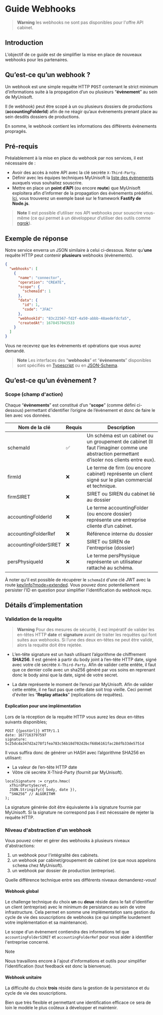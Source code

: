 # Guide Webhooks

> **Warning** les webhooks ne sont pas disponibles pour l'offre API cabinet.

## Introduction
L’objectif de ce guide est de simplifier la mise en place de nouveaux webhooks pour les partenaires.

## Qu’est-ce qu’un webhook ?

Un webhook est une simple requête HTTP <kbd>POST</kbd> contenant le strict minimum d’informations suite à la propagation d’un ou plusieurs “**évènement**” au sein de MyUnisoft. 

Il (le webhook) peut être scopé à un ou plusieurs dossiers de productions (**accountingFolderId**) afin de ne réagir qu’aux évènements prenant place au sein desdits dossiers de productions.

En somme, le webhook contient les informations des différents évènements propragés.

## Pré-requis

Préalablement à la mise en place du  webhook par nos services, il est nécessaire de :

- Avoir des accès à notre API avec la clé secrète `X-Third-Party`.
- Définir avec les équipes techniques MyUnisoft la [liste des évènements](https://github.com/MyUnisoft/events/blob/main/docs/events.md) auxquels vous souhaitez souscrire.
- Mettre en place un **point d’API** (ou encore **route**) que MyUnisoft exploitera afin d’informer de la propagation des évènements prédéfini. [Ici](https://github.com/MyUnisoft/events/tree/main/example/fastify), vous trouverez un exemple basé sur le framework **Fastify de Node.js**.

> **Note** Il est possible d’utiliser nos API webhooks pour souscrire vous-même (ce qui permet à un développeur d’utiliser des outils comme [ngrok](https://ngrok.com/)).

## Exemple de réponse

Notre service enverra un JSON similaire à celui ci-dessous. Noter qu'**une** requête HTTP peut contenir **plusieurs** webhooks (évènements).

```json
{
  "webhooks": [
    {
      "name": "connector",
      "operation": "CREATE",
      "scope": {
        "schemaId": 1
      },
      "data": {
        "id": 1,
        "code": "JFAC"
      },
      "webhookId": "83c22567-fd2f-4a50-abbb-48aedefdcfa5",
      "createdAt": 1678457043533
    }
  ]
}
```

Vous ne recevrez que les évènements et opérations que vous aurez demandé.

> **Note** Les interfaces des “**webhooks**” et “**évènements**” disponibles sont spécifiés en [Typescript](https://github.com/MyUnisoft/events/blob/main/docs/events.md) ou en [JSON-Schema](https://github.com/MyUnisoft/events/tree/main/docs/json-schema/events).

## Qu’est-ce qu’un évènement ?

### Scope (champ d'action)

Chaque “**évènements**” est constitué d’un “**scope**” (comme défini ci-dessous) permettant d’identifier l’origine de l’évènement et donc de faire le lien avec vos données.

| Nom de la clé | Requis | Description |
| --- | --- | --- |
| schemaId | ✅ | Un schéma est un cabinet ou un groupement de cabinet (Il faut l’imaginer comme une abstraction permettant d’isoler nos clients entre eux). |
| firmId | ❌ | Le terme de firm (ou encore cabinet) représente un client signé sur le plan commercial et technique. |
| firmSIRET | ❌ | SIRET ou SIREN du cabinet lié au dossier |
| accountingFolderId | ❌ | Le terme accountingFolder (ou encore dossier) représente une entreprise cliente d’un cabinet. |
| accountingFolderRef | ❌ | Référence interne du dossier |
| accountingFolderSIRET | ❌ | SIRET ou SIREN de l'entreprise (dossier) |
| persPhysiqueId | ❌ | Le terme persPhysique représente un utilisateur rattaché au schéma. |

À noter qu'il est possible de récupérer le `schemaId` d'une clé JWT avec la route [key/info?mode=extended](https://github.com/MyUnisoft/api-partenaires/blob/main/docs/endpoints/endpoints_accessibles.md#r%C3%A9cup%C3%A9ration-des-informations-du-token-et-des-routes-accessibles). Vous pouvez donc potentiellement persister l'ID en question pour simplifier l'identification du webhook reçu.

## Détails d’implementation

### Validation de la requête

> **Warning** Pour des mesures de sécurité, il est impératif de valider les en-têtes HTTP **date** et **signature** avant de traiter les requêtes qui font suites aux webhooks. Si l’une des deux en-têtes ne peut être validé, alors la requête doit être rejetée.

- L’en-tête <kdb>signature</kdb> est un hash utilisant l’algorithme de chiffrement **SHA256**. Il est généré à partir du <kdb>body</kdb> joint à l’en-tête HTTP date, signé avec votre clé secrète `X-Third-Party`. Afin de valider cette entête, il faut que ce dernier colle avec un sha256 généré par vos soins en reprenant donc le body ainsi que la date, signé de votre secret.

- La date représente le moment de l’envoi par MyUnisoft. Afin de valider cette entête, il ne faut pas que cette date soit trop vieille. Ceci permet d'éviter les “**Replay attacks**” (replications de requêtes).

#### Explication pour une implémentation

Lors de la réception de la requête HTTP vous aurez les deux en-têtes suivants disponibles;

```
POST {{postUrl}} HTTP/1.1
date: 1677163797597
signature: 5c25dcda347d2a278f1fea783c56b18d702d2bcf68b6161fac28dfb33de5751d
```

Il vous suffira donc de générer un HASH avec l’algorithme SHA256 en utilisant:
- La valeur de l’en-tête HTTP date
- Vôtre clé secrète X-Third-Party (fournit par MyUnisoft).

```
localSignature := crypto.hmac(
  xThirdPartySecret,
  JSON.Stringify({ body, date }), 
  “SHA256” // ALGORITHM
);
```

La signature générée doit être équivalente à la signature fournie par MyUnisoft. Si la signature ne correspond pas il est nécessaire de rejeter la requête HTTP.

### Niveau d'abstraction d'un webhook

Vous pouvez créer et gérer des webhooks à plusieurs niveaux d'abstractions:

1. un webhook pour l'intégralité des cabinets.
2. un webhook par cabinet/groupement de cabinet (ce que nous appelons <kbd>schema</kbd> chez MyUnisoft).
3. un webhook par dossier de production (entreprise).

Quelle différence technique entre ses différents niveaux demanderez-vous!

#### Webhook global

Le challenge technique du choix **un** ou **deux** réside dans le fait d'identifier un client (entreprise) avec le minimum de persistance au sein de votre infrastructure. Cela permet en somme une implémentation sans gestion du cycle de vie des souscriptions de webhooks (ce qui simplifie lourdement votre implémentation et sa maintenance).

Le scope d'un évènement contiendra des informations tel que `accountingFolderSIRET` et `accountingFolderRef` pour vous aider à identifier l'entreprise concerné.

> [!NOTE]
> Nous travaillons encore à l'ajout d'informations et outils pour simplifier l'identification (tout feedback est donc la bienvenue).

#### Webhook unitaire

La difficulté du choix **trois** réside dans la gestion de la persistance et du cycle de vie des souscriptions.

Bien que très flexible et permettant une identification efficace ce sera de loin le modèle le plus coûteux à développer et maintenir.
